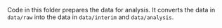 Code in this folder prepares the data for analysis. It converts the data in `data/raw` into the data in `data/interim` and `data/analysis`.
